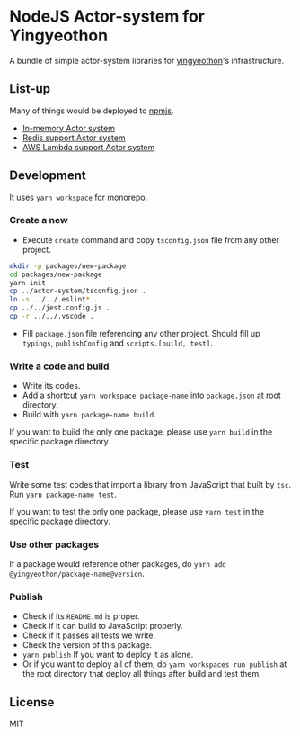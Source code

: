 # NodeJS Actor-system for Yingyeothon

A bundle of simple actor-system libraries for [yingyeothon](https://yyt.life)'s infrastructure.

## List-up

Many of things would be deployed to [npmjs](https://www.npmjs.com/org/yingyeothon).

- [In-memory Actor system](packages/actor-system)
- [Redis support Actor system](packages/actor-system-redis-support)
- [AWS Lambda support Actor system](packages/actor-system-aws-lambda-support)

## Development

It uses `yarn workspace` for monorepo.

### Create a new

- Execute `create` command and copy `tsconfig.json` file from any other project.

```bash
mkdir -p packages/new-package
cd packages/new-package
yarn init
cp ../actor-system/tsconfig.json .
ln -s ../../.eslint* .
cp ../../jest.config.js .
cp -r ../../.vscode .
```

- Fill `package.json` file referencing any other project. Should fill up `typings`, `publishConfig` and `scripts.[build, test]`.

### Write a code and build

- Write its codes.
- Add a shortcut `yarn workspace package-name` into `package.json` at root directory.
- Build with `yarn package-name build`.

If you want to build the only one package, please use `yarn build` in the specific package directory.

### Test

Write some test codes that import a library from JavaScript that built by `tsc`. Run `yarn package-name test`.

If you want to test the only one package, please use `yarn test` in the specific package directory.

### Use other packages

If a package would reference other packages, do `yarn add @yingyeothon/package-name@version`.

### Publish

- Check if its `README.md` is proper.
- Check if it can build to JavaScript properly.
- Check if it passes all tests we write.
- Check the version of this package.
- `yarn publish` If you want to deploy it as alone.
- Or if you want to deploy all of them, do `yarn workspaces run publish` at the root directory that deploy all things after build and test them.

## License

MIT
